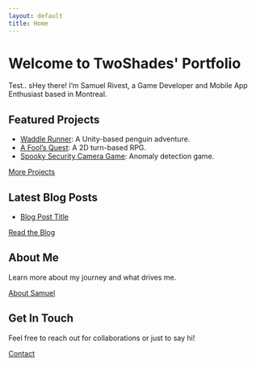 ```yaml
---
layout: default
title: Home
---
```


# Welcome to TwoShades' Portfolio

Test.. sHey there! I’m Samuel Rivest, a Game Developer and Mobile App Enthusiast based in Montreal.

## Featured Projects
- [Waddle Runner](projects/waddle-runner.html): A Unity-based penguin adventure.
- [A Fool’s Quest](projects/fools-quest.html): A 2D turn-based RPG.
- [Spooky Security Camera Game](projects/spooky-security-camera.html): Anomaly detection game.

[More Projects](projects.html)

## Latest Blog Posts
- [Blog Post Title](blog/post-title.html)

[Read the Blog](blog.html)

## About Me
Learn more about my journey and what drives me.

[About Samuel](about.html)

## Get In Touch
Feel free to reach out for collaborations or just to say hi!

[Contact](contact.html)
